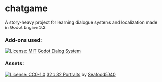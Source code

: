# chatgame
A story-heavy project for learning dialogue systems and localization made in Godot Engine 3.2

### Add-ons used:
[![License: MIT](https://img.shields.io/badge/License-MIT-yellow.svg)](https://opensource.org/licenses/MIT) [Godot Dialog System](https://github.com/EXPWorlds/Godot-Dialog-System)

### Assets:
[![License: CC0-1.0](https://licensebuttons.net/l/zero/1.0/80x15.png)](http://creativecommons.org/publicdomain/zero/1.0/) [32 x 32 Portraits](https://opengameart.org/content/32-x-32-portraits) by [Seafood5040](https://opengameart.org/users/seafood5040)

